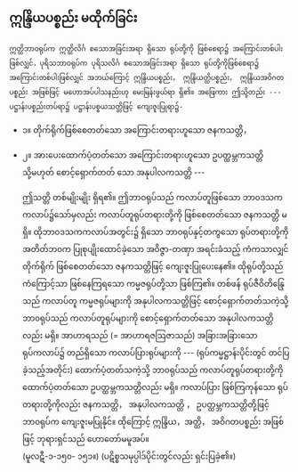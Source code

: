 ## ဣန္ဒြိယပစ္စည်း မထိုက်ခြင်း

    ဣတ္ထိဘာ၀ရုပ်က ဣတ္ထိလိင်္ဂ စသောအခြင်းအရာ ရှိသော ရုပ်တို့ကို ဖြစ်စေရာ၌ အကြောင်းတစ်ပါးဖြစ်လျှင်，ပုရိသဘာ၀ရုပ်က ပုရိသလိင်္ဂ စသောအခြင်းအရာ ရှိသော ရုပ်တို့ကိုဖြစ်စေရာ၌ အကြောင်းတစ်ပါးဖြစ်လျှင် အဘယ်ကြောင့် ဣန္ဒြိယပစ္စည်း， ဣန္ဒြိယတ္ထိပစ္စည်း， ဣန္ဒြိယအဝိဂတပစ္စည်း အဖြစ်ဖြင့် မဟောအပ်ပါသနည်းဟု မေးမြန်းဖွယ်ရာ ရှိ၏။ အဖြေကား ဤသို့တည်း --- ပဋ္ဌာန်းပစ္စည်းတပ်ရာ၌ ပဋ္ဌာန်းပစ္စယသတ္တိဖြင့် ကျေးဇူးပြုရာ၌-

- ၁။ တိုက်ရိုက်ဖြစ်စေတတ်သော အကြောင်းတရားဟူသော ဇနကသတ္တိ，
- ၂။ အားပေးထောက်ပံ့တတ်သော အကြောင်းတရားဟူသော ဥပတ္ထမ္ဘကသတ္တိ သို့မဟုတ် စောင့်ရှောက်တတ် သော အနုပါလကသတ္တိ ---

    ဤသတ္တိ တစ်မျိုးမျိုး ရှိရ၏။ 
    ဤဘာ၀ရုပ်သည် ကလာပ်တူဖြစ်သော ဘာ၀ဒသကကလာပ်၌သော်မှလည်း ကလာပ်တူရုပ်တရားတို့ကို ဖြစ်စေတတ်သော ဇနကသတ္တိ မရှိ။ ထိုဘာ၀ဒသကကလာပ်အတွင်း၌ ရှိသော ဘာ၀ရုပ်နှင့်တကွသော ရုပ်တရားတို့ကို အတိတ်ဘ၀က ပြုစုပျိုးထောင်ခဲ့သော အဝိဇ္ဇာ-တဏှာ အရင်းခံသည့် ကံကသာလျှင်တိုက်ရိုက် ဖြစ်စေတတ်သော ဇနကသတ္တိဖြင့် ကျေးဇူးပြုပေးနေ၏။ 
    ထိုရုပ်တို့သည် ကံကြောင့်သာ ဖြစ်နေကြရသော ကမ္မဇရုပ်တို့သာ ဖြစ်ကြ၏။ 
    တစ်ဖန် ရုပ်ဇီဝိတိန္ဒြေသည် ကလာပ်တူ ကမ္မဇရုပ်များကို အနုပါလကသတ္တိဖြင့် စောင့်ရှောက်တတ်သကဲ့သို့ ဘာ၀ရုပ်သည် ကလာပ်တူရုပ်များကို စောင့်ရှောက်တတ်သော အနုပါလကသတ္တိလည်း မရှိ။ 
    အာဟာရသည် (= အာဟာရဇဩဇာသည်) အခြားအခြားသော ရုပ်ကလာပ်၌ တည်ရှိသော ကလာပ်ပြားရုပ်များကို --- (ရုပ်ကမ္မဋ္ဌာန်းပိုင်းတွင် တင်ပြခဲ့သည့်အတိုင်း) ထောက်ပံ့တတ်သကဲ့သို့ ဘာ၀ရုပ်သည် ကလာပ်တူရုပ်တရားတို့ကို ထောက်ပံ့တတ်သော ဥပတ္ထမ္ဘကသတ္တိလည်း မရှိ။ 
    ကလာပ်ပြား ဖြစ်ကြကုန်သော ရုပ်တရားတို့ကိုလည်း ဇနကသတ္တိ， အနုပါလကသတ္တိ ， ဥပတ္ထမ္ဘကသတ္တိတို့ဖြင့် ဘာ၀ရုပ်က ကျေးဇူးမပြုနိုင်။ 
    ထိုကြောင့် ဣန္ဒြိယ，အတ္ထိ， အဝိဂတပစ္စည်း အဖြစ်ဖြင့် ဘုရားရှင်သည် ဟောတော်မမူအပ်။    
<r>(မူလဋီ-၁-၁၅၀- ၁၅၁။) (ပဋိစ္စသမုပ္ပါဒ်ပိုင်းတွင်လည်း ရှင်းပြခဲ့၏။)</r>
